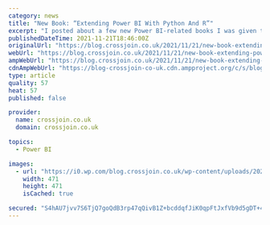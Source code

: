 ```yaml
---
category: news
title: "New Book: “Extending Power BI With Python And R”"
excerpt: "I posted about a few new Power BI-related books I was given to review for free; that post led to me getting sent another freebie book, “Extending Power BI with Python and"
publishedDateTime: 2021-11-21T18:46:00Z
originalUrl: "https://blog.crossjoin.co.uk/2021/11/21/new-book-extending-power-bi-with-python-and-r/"
webUrl: "https://blog.crossjoin.co.uk/2021/11/21/new-book-extending-power-bi-with-python-and-r/"
ampWebUrl: "https://blog.crossjoin.co.uk/2021/11/21/new-book-extending-power-bi-with-python-and-r/amp/"
cdnAmpWebUrl: "https://blog-crossjoin-co-uk.cdn.ampproject.org/c/s/blog.crossjoin.co.uk/2021/11/21/new-book-extending-power-bi-with-python-and-r/amp/"
type: article
quality: 57
heat: 57
published: false

provider:
  name: crossjoin.co.uk
  domain: crossjoin.co.uk

topics:
  - Power BI

images:
  - url: "https://i0.wp.com/blog.crossjoin.co.uk/wp-content/uploads/2021/01/cropped-2017Headshot.png?fit=471%2C471&ssl=1"
    width: 471
    height: 471
    isCached: true

secured: "S4hAU7jvv7S6TjQ7goQdB3rp47qQivB1Z+bcddqfJiK0qpFtJxfVb9d5gDT+4+C57yuItHh9UAWh3Ou7C6LdbmovhJiJAkkkoYhT/gyK8v8HJBnNNb1AQW5FjgyUJf2k8NOAvQJLZwReoKSNGKAXIgQhz+80G2WgdDe3cXVZsv7i837Qh5wQq4+hVt43SmtqoX0llOqDYY6BmJovr6PCjwCPoQ8VrDJ9BMz26CCHlj0T9H/JvZQaYBUy6aQmoDP8bbqsvGdxH0a27T2t1qdbo0McNSWad2pWjd/18i2qr5ZCMEWu8XFNzMyNEhQmPhQ7e03tKm5P9Sos0dNbeIcdptkhUj+4gFV5vICTWXwG8ac=;L9zaauXP6am+1k4nv2GPjg=="
---
```


